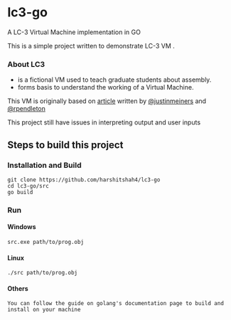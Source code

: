 # lc3-go
A LC-3 Virtual Machine implementation in GO


This is a simple project written to demonstrate LC-3 VM .  

### About LC3
* is a fictional VM used to teach graduate students about assembly. 
* forms basis to understand the working of a Virtual Machine.


This VM is originally based on [article](https://justinmeiners.github.io/lc3-vm/index.html) written by [@justinmeiners](https://github.com/justinmeiners) and [@rpendleton](https://github.com/rpendleton)

This project still have issues in interpreting output and user inputs

## Steps to build this project

### Installation and Build
```
git clone https://github.com/harshitshah4/lc3-go
cd lc3-go/src
go build
```
### Run

#### Windows 
 ```
 src.exe path/to/prog.obj
 ```
 
 #### Linux
 
 ```
 ./src path/to/prog.obj 
```
#### Others

```
You can follow the guide on golang's documentation page to build and install on your machine
```
